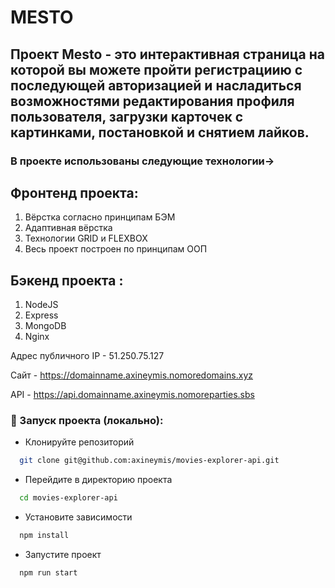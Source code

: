 # MESTO 
## Проект Mesto - это интерактивная страница на которой вы можете пройти регистрациию с последующей авторизацией и насладиться возможностями редактирования профиля пользователя, загрузки карточек с картинками, постановкой и снятием лайков.

### В проекте использованы следующие технологии->
## Фронтенд проекта:
1. Вёрстка согласно принципам БЭМ
2. Адаптивная вёрстка
3. Технологии GRID и FLEXBOX
4. Весь проект построен по принципам ООП

## Бэкенд проекта :
1. NodeJS
2. Express
3. MongoDB
4. Nginx


Адрес публичного IP - 51.250.75.127

Сайт - https://domainname.axineymis.nomoredomains.xyz

API - https://api.domainname.axineymis.nomoreparties.sbs

### 🚀 Запуск проекта (локально):

- Клонируйте репозиторий

```bash
  git clone git@github.com:axineymis/movies-explorer-api.git
```

- Перейдите в директорию проекта

```bash
  cd movies-explorer-api
```

- Установите зависимости

```bash
  npm install
```

- Запустите проект

```bash
  npm run start
```
